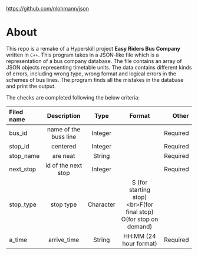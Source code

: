 https://github.com/nlohmann/json

# About 
This repo is a remake of a Hyperskill project **Easy Riders Bus Company** written in `C++`.
This program takes in a JSON-like file which is a representation of a bus company database. The file contains an array of JSON objects representing timetable units. The data contains different kinds of errors, including wrong type, wrong format and logical errors in the schemes of bus lines. The program finds all the mistakes in the database and print the output.

The checks are completed following the below criteria:

|Filed name    | Description       |Type     |Format          |Other    | 
|:------------ |:-----------------:|:-------:|:--------------:|--------:|
|bus_id        |name of the buss line|Integer|                 |Required|
|stop_id       |centered           |Integer  |                 |Required| 
|stop_name     |are neat           |String   |                 |Required|
|next_stop     |id of the next stop|Integer  |                 |Required|
|stop_type     |stop type          |Character| S (for starting stop)<br\>F(for final stop)<br>O(for stop on demand) ||
|a_time        | arrive_time       |String   |HH:MM (24 hour format)|Required |